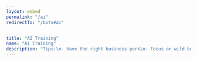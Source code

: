 ```yaml
---
layout: embed
permalink: "/ai"
redirectTo: "/bots#ai"


title: "AI Training"
name: "AI Training"
description: "Tips:\n- Have the right business perk\n- Focus on wild bots\n- Fight above your level\n- Use your Gadgets\n- Regular exploring tricks\nLevel costs:   500xp, 2000xp, 5000xp, 14000xp, 30000xp\nReset:   100g per level\n\nCheck out the wiki page for detailed explanations..."
---
```




 
